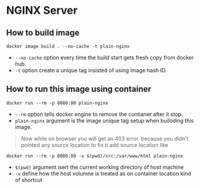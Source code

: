 # NGINX Server

## How to build image

```shell
docker image build . --no-cache -t plain-nginx
```
* `--no-cache` option every time the build start gets fresh copy from docker hub. 
* `-t` option create a unique tag insisted of using image hash ID.

## How to run this image using container

```shell
docker run --rm -p 8080:80 plain-nginx
```
* `--rm` option tells docker engine to remove the contianer after it stop.
* `plain-nginx` argument is the image unique tag setup when builoding this image.

> Now while on browser you will get an 403 error. because you didn't pointed any source location to fix it add source location like

```shell
docker run --rm -p 8080:80 -v $(pwd)/src:/var/www/html plain-nginx
```
* `$(pwd)` argument isert the current working directory of host machine
* `-v` define how the host volumne is treated as on container location kind of shortcut